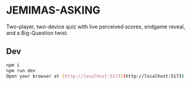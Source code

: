 # JEMIMAS-ASKING

Two-player, two-device quiz with live perceived scores, endgame reveal, and a Big-Question twist.

## Dev

```bash
npm i
npm run dev
Open your browser at [http://localhost:5173](http://localhost:5173)